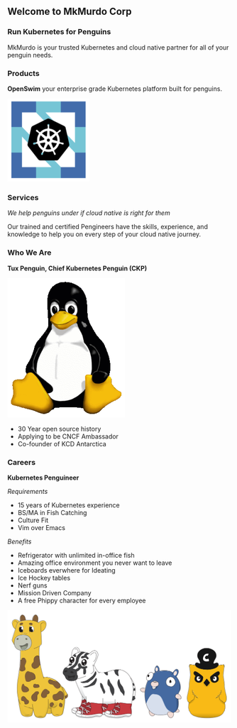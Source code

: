## Welcome to MkMurdo Corp 

### Run Kubernetes for Penguins

MkMurdo is your trusted Kubernetes and cloud native partner for all of your penguin needs. 

### Products

**OpenSwim** your enterprise grade Kubernetes platform built for penguins.

![OpenSwim](mkmurdo.png)

### Services

_We help penguins under if cloud native is right for them_ 

Our trained and certified Pengineers have the skills, experience, and knowledge to help you on every step of your cloud native journey.

### Who We Are
**Tux Penguin, Chief Kubernetes Penguin (CKP)**

![Tux](Tux.png)

* 30 Year open source history
* Applying to be CNCF Ambassador
* Co-founder of KCD Antarctica

### Careers

**Kubernetes Penguineer**

_Requirements_
* 15 years of Kubernetes experience
* BS/MA in Fish Catching
* Culture Fit
* Vim over Emacs

_Benefits_
* Refrigerator with unlimited in-office fish
* Amazing office environment you never want to leave
* Iceboards everwhere for Ideating
* Ice Hockey tables
* Nerf guns
* Mission Driven Company
* A free Phippy character for every employee

![Phippy](group-color.svg)

